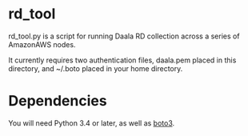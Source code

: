 rd_tool
=======

rd_tool.py is a script for running Daala RD collection across a series of AmazonAWS nodes.

It currently requires two authentication files, daala.pem placed in this directory, and ~/.boto placed in your home directory.

Dependencies
============

You will need Python 3.4 or later, as well as [boto3](https://github.com/boto/boto3).
